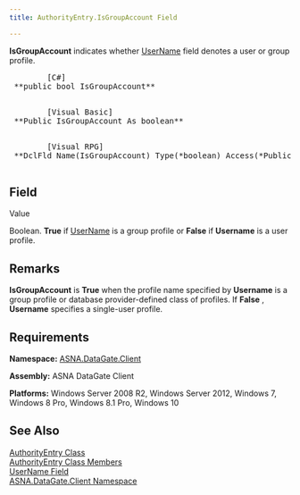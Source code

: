 ```yaml
---
title: AuthorityEntry.IsGroupAccount Field

---
```


**IsGroupAccount** indicates whether [ UserName](authority-entry-class-username-field.html) field denotes a user or group profile.
<pre class="prettyprint">
        <span class="lang">[C#]</span>
 **public bool IsGroupAccount** 
      </pre>
<pre class="prettyprint">
        <span class="lang">[Visual Basic] </span>
 **Public IsGroupAccount As boolean** 
      </pre>
<pre class="prettyprint">
        <span class="lang">[Visual RPG]</span>
 **DclFld Name(IsGroupAccount) Type(*boolean) Access(*Public)** 
      </pre>

## Field
 Value

Boolean. **True** if [ UserName](authority-entry-class-username-field.html) is a group profile or **False** if **Username** is a user profile.
## Remarks

**IsGroupAccount** is **True** when the profile name specified by **Username** is a group profile or database provider-defined class of profiles. If **False** , **Username** specifies a single-user profile.
## Requirements

**Namespace:** [ASNA.DataGate.Client](datagate-client-namespace.html) 

**Assembly:** ASNA DataGate Client

**Platforms:** Windows Server 2008 R2, Windows Server 2012, Windows 7, Windows 8 Pro, Windows 8.1 Pro, Windows 10
## See Also


[AuthorityEntry Class](authority-entry-class.html)
      <br />
[AuthorityEntry Class Members](authority-entry-members.html)
      <br />
[UserName Field](authority-entry-class-username-field.html)
      <br />
[ASNA.DataGate.Client Namespace](datagate-client-namespace.html)

